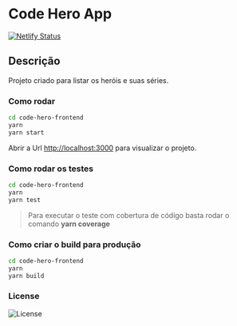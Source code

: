 # Code Hero App

[![Netlify Status](https://api.netlify.com/api/v1/badges/9ecfd117-d774-466f-a1e3-38a7cf7c4815/deploy-status)](https://app.netlify.com/sites/code-hero-app/deploys)

## Descrição
Projeto criado para listar os heróis e suas séries. 

### Como rodar
```bash
cd code-hero-frontend
yarn
yarn start
```
Abrir a Url [http://localhost:3000](http://localhost:3000) para visualizar o projeto.

### Como rodar os testes

```bash
cd code-hero-frontend
yarn
yarn test
```

> Para executar o teste com cobertura de código basta rodar o comando **yarn coverage**

### Como criar o build para produção

```bash
cd code-hero-frontend
yarn
yarn build
```

### License
![License](https://camo.githubusercontent.com/743d6ca437fec2ad80985c1208501b7c7b4b97ae/68747470733a2f2f696d672e736869656c64732e696f2f7061636b61676973742f6c2f646f637472696e652f6f726d2e737667)
